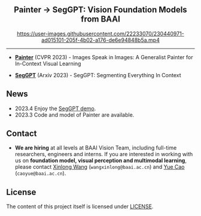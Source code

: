 <div align="center">

<h2>Painter  → SegGPT: Vision Foundation Models from BAAI</h2>

https://user-images.githubusercontent.com/22233070/230440971-ad015101-205f-4b02-a176-de6e94848b5a.mp4


</div>

---


- [**Painter**](Painter) (CVPR 2023) - Images Speak in Images: A Generalist Painter for In-Context Visual Learning

- [**SegGPT**](SegGPT) (Arxiv 2023) - SegGPT: Segmenting Everything In Context


## News
- 2023.4 Enjoy the [SegGPT demo](http://dev.ssi.plus:43533/).
- 2023.3 Code and model of Painter are available.

## Contact
- **We are hiring** at all levels at BAAI Vision Team, including full-time researchers, engineers and interns. 
If you are interested in working with us on **foundation model, visual perception and multimodal learning**, please contact [Xinlong Wang](https://www.xloong.wang/) (`wangxinlong@baai.ac.cn`) and [Yue Cao](http://yue-cao.me/) (`caoyue@baai.ac.cn`).



## License

The content of this project itself is licensed under [LICENSE](LICENSE).



